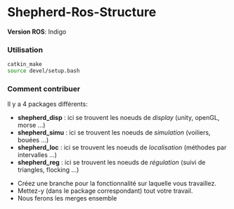 # Shepherd-Ros-Structure

__Version ROS__: Indigo

### Utilisation

```bash
catkin_make
source devel/setup.bash
```
  	
### Comment contribuer

Il y a 4 packages différents:
 - __shepherd_disp__ : ici se trouvent les noeuds de _display_ (unity, openGL, morse ...)
 - __shepherd_simu__ : ici se trouvent les noeuds de _simulation_ (voiliers, bouées ...)
 - __shepherd_loc__  : ici se trouvent les noeuds de _localisation_ (méthodes par intervalles ...)
 - __shepherd_reg__  : ici se trouvent les noeuds de _régulation_ (suivi de triangles, flocking ...)

* Créez une branche pour la fonctionnalité sur laquelle vous travaillez.
* Mettez-y (dans le package correspondant) tout votre travail.
* Nous ferons les merges ensemble
